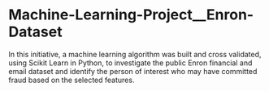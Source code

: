 # Machine-Learning-Project__Enron-Dataset
In this initiative, a machine learning algorithm was built and cross validated, using Scikit Learn in Python, to investigate the public Enron financial and email dataset and identify the person of interest who may have committed fraud based on the selected features.
